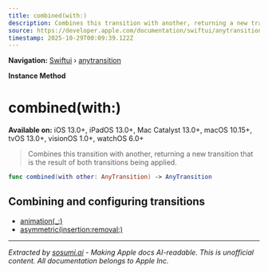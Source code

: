 ```yaml
---
title: combined(with:)
description: Combines this transition with another, returning a new transition that is the result of both transitions being applied.
source: https://developer.apple.com/documentation/swiftui/anytransition/combined(with:)
timestamp: 2025-10-29T00:09:39.122Z
---
```


**Navigation:** [Swiftui](/documentation/swiftui) › [anytransition](/documentation/swiftui/anytransition)

**Instance Method**

# combined(with:)

**Available on:** iOS 13.0+, iPadOS 13.0+, Mac Catalyst 13.0+, macOS 10.15+, tvOS 13.0+, visionOS 1.0+, watchOS 6.0+

> Combines this transition with another, returning a new transition that is the result of both transitions being applied.

```swift
func combined(with other: AnyTransition) -> AnyTransition
```

## Combining and configuring transitions

- [animation(_:)](/documentation/swiftui/anytransition/animation(_:))
- [asymmetric(insertion:removal:)](/documentation/swiftui/anytransition/asymmetric(insertion:removal:))

---

*Extracted by [sosumi.ai](https://sosumi.ai) - Making Apple docs AI-readable.*
*This is unofficial content. All documentation belongs to Apple Inc.*

